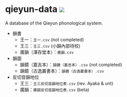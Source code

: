# qieyun-data [![](https://github.com/nk2028/qieyun-data/workflows/Check/badge.svg)](https://github.com/nk2028/qieyun-data/actions?query=workflow%3ACheck)

A database of the Qieyun phonological system.

- 韻書
    - 王一：`王一.csv` (not completed)
    - 王三：`王三.csv` (小韻內部待校)
    - 廣韻（澤存堂本）：`廣韻.csv`
- 韻圖
    - 韻鏡（嘉吉本）：`韻鏡（嘉吉本）.csv` (not completed)
    - 韻鏡（古逸叢書本）：`韻鏡（古逸叢書本）.csv`
- 反切音韻地位
    - 王三：`王三反切音韻地位表.csv` (rev. Ayaka & unt)
    - 廣韻：`廣韻反切音韻地位表.csv` (beta)
